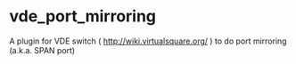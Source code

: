 vde_port_mirroring
==================

A plugin for VDE switch ( http://wiki.virtualsquare.org/ ) to do port mirroring (a.k.a. SPAN port)